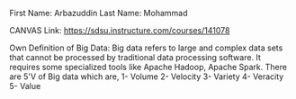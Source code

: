 First Name: Arbazuddin
Last Name: Mohammad

CANVAS Link: https://sdsu.instructure.com/courses/141078

Own Definition of Big Data:
Big data refers to large and complex data sets that cannot be processed by traditional data processing software. It requires some specialized tools like Apache Hadoop, Apache Spark. 
There are 5'V of Big data which are,
1- Volume
2- Velocity
3- Variety
4- Veracity
5- Value
